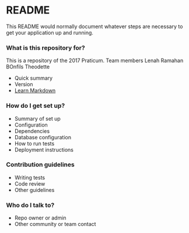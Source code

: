 # README #

This README would normally document whatever steps are necessary to get your application up and running.

### What is this repository for? ###
This is a repository of the 2017 Praticum.
Team members
Lenah
Ramahan
BOnfils
Theodette
* Quick summary
* Version
* [Learn Markdown](https://bitbucket.org/tutorials/markdowndemo)

### How do I get set up? ###

* Summary of set up
* Configuration
* Dependencies
* Database configuration
* How to run tests
* Deployment instructions

### Contribution guidelines ###

* Writing tests
* Code review
* Other guidelines

### Who do I talk to? ###

* Repo owner or admin
* Other community or team contact